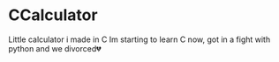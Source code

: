 # CCalculator
Little calculator i made in C
Im starting to learn C now, got in a fight with python and we divorced💔
